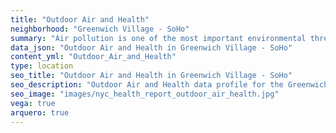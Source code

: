 ```yaml
---
title: "Outdoor Air and Health"
neighborhood: "Greenwich Village - SoHo"
summary: "Air pollution is one of the most important environmental threats to urban populations and while all people are exposed, pollutant emissions, levels of exposure, and population vulnerability vary across neighborhoods. Exposures to common air pollutants have been linked to respiratory and cardiovascular diseases, cancers, and premature deaths."
data_json: "Outdoor Air and Health in Greenwich Village - SoHo"
content_yml: "Outdoor_Air_and_Health"
type: location
seo_title: "Outdoor Air and Health in Greenwich Village - SoHo"
seo_description: "Outdoor Air and Health data profile for the Greenwich Village - SoHo neighborhood of NYC."
seo_image: "images/nyc_health_report_outdoor_air_health.jpg"
vega: true
arquero: true
---
```

